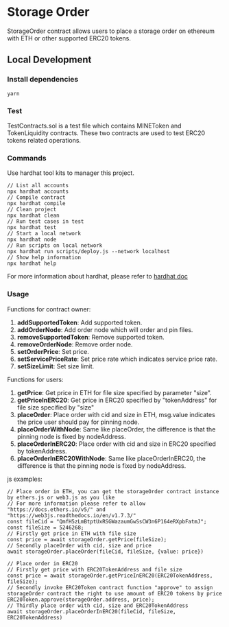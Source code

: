 # Storage Order

StorageOrder contract allows users to place a storage order on ethereum with ETH or other supported ERC20 tokens.

## Local Development

### Install dependencies

```
yarn
```

### Test

TestContracts.sol is a test file which contains MINEToken and TokenLiquidity contracts. These two contracts are used to test ERC20 tokens related operations.

### Commands

Use hardhat tool kits to manager this project.

```shell
// List all accounts
npx hardhat accounts
// Compile contract
npx hardhat compile
// Clean project
npx hardhat clean
// Run test cases in test
npx hardhat test
// Start a local network
npx hardhat node
// Run scripts on local network
npx hardhat run scripts/deploy.js --network localhost
// Show help information
npx hardhat help
```

For more information about hardhat, please refer to [hardhat doc](https://hardhat.org/getting-started/)

### Usage

Functions for contract owner:
1. **addSupportedToken**: Add supported token.
1. **addOrderNode**: Add order node which will order and pin files.
1. **removeSupportedToken**: Remove supported token.
1. **removeOrderNode**: Remove order node.
1. **setOrderPrice**: Set price.
1. **setServicePriceRate**: Set price rate which indicates service price rate.
1. **setSizeLimit**: Set size limit.

Functions for users:
1. **getPrice**: Get price in ETH for file size specified by parameter "size".
1. **getPriceInERC20**: Get price in ERC20 specified by "tokenAddress" for file size specified by "size"
1. **placeOrder**: Place order with cid and size in ETH, msg.value indicates the price user should pay for pinning node.
1. **placeOrderWithNode**: Same like placeOrder, the difference is that the pinning node is fixed by nodeAddress.
1. **placeOrderInERC20**: Place order with cid and size in ERC20 specified by tokenAddress.
1. **placeOrderInERC20WithNode**: Same like placeOrderInERC20, the difference is that the pinning node is fixed by nodeAddress.

js examples:
```shell
// Place order in ETH, you can get the storageOrder contract instance by ethers.js or web3.js as you like
// For more information please refer to allow "https://docs.ethers.io/v5/" and "https://web3js.readthedocs.io/en/v1.7.3/"
const fileCid = "QmfH5zLmBtptUxRSGWazaumGwSsCW3n6P164eRXpbFatmJ";
const fileSize = 5246268;
// Firstly get price in ETH with file size
const price = await storageOrder.getPrice(fileSize);
// Secondly placeOrder with cid, size and price 
await storageOrder.placeOrder(fileCid, fileSize, {value: price})

// Place order in ERC20
// Firstly get price with ERC20TokenAddress and file size
const price = await storageOrder.getPriceInERC20(ERC20TokenAddress, fileSize);
// Secondly invoke ERC20Token contract function "approve" to assign storageOrder contract the right to use amount of ERC20 tokens by price
ERC20Token.approve(storageOrder.address, price);
// Thirdly place order with cid, size and ERC20TokenAddress
await storageOrder.placeOrderInERC20(fileCid, fileSize, ERC20TokenAddress)
```
